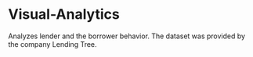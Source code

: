 # Visual-Analytics
Analyzes lender and the borrower behavior. The dataset was provided by the company Lending Tree.
